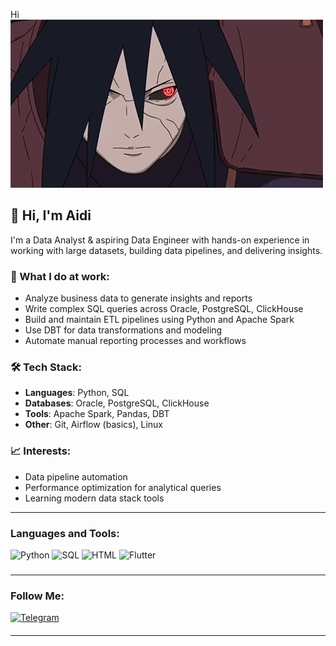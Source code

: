 Hi
![Header](https://github.com/Aidosik23/Aidosik23/blob/main/assets/YHjl.gif)

## 👋 Hi, I'm Aidi

I'm a Data Analyst & aspiring Data Engineer with hands-on experience in working with large datasets, building data pipelines, and delivering insights.

### 💼 What I do at work:
- Analyze business data to generate insights and reports
- Write complex SQL queries across Oracle, PostgreSQL, ClickHouse
- Build and maintain ETL pipelines using Python and Apache Spark
- Use DBT for data transformations and modeling
- Automate manual reporting processes and workflows

### 🛠️ Tech Stack:
- **Languages**: Python, SQL
- **Databases**: Oracle, PostgreSQL, ClickHouse
- **Tools**: Apache Spark, Pandas, DBT
- **Other**: Git, Airflow (basics), Linux

### 📈 Interests:
- Data pipeline automation
- Performance optimization for analytical queries
- Learning modern data stack tools
----------------------------------

### Languages and Tools:
![Python](https://img.shields.io/badge/-Python-black?style=for-the-badge&logo=Python)
![SQL](https://img.shields.io/badge/-SQL-black?style=for-the-badge&logo=Mysql)
![HTML](https://img.shields.io/badge/-HTML-black?style=for-the-badge&logo=DART)
![Flutter](https://img.shields.io/badge/-CSS-black?style=for-the-badge&logo=Flutter)
###
---------------------------------
### Follow Me:
[![Telegram](https://img.shields.io/badge/-Telegram-black?style=for-the-badge&logo=telegram)](https://t.me/Egemberdiev23)
####
---------------------------------


